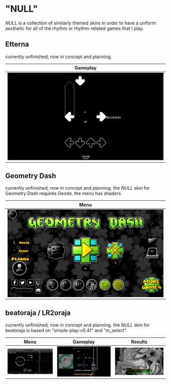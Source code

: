# "NULL"

_NULL_ is a collection of similarly themed skins in order to have a uniform aesthetic for all of the rhythm or rhythm-related games that I play. 


## Etterna
currently unfinished; now in concept and planning.

| Gameplay      | 
| ------------- | 
| ![etterna null v0.1](https://github.com/jahrei/null/blob/122aa2eed414e8eb19caad7ca82e1abe4bc4381b/screenshots/null_etterna_v0.1.png)  |


## Geometry Dash

currently unfinished; now in concept and planning.
the _NULL_ skin for Geometry Dash requires Geode. the menu has shaders.

| Menu          | 
| ------------- | 
| ![Geometry Dash Menu](https://github.com/jahrei/null/blob/83c694598378538d6dfc8f3e1c87f754e973a208/screenshots/2024_08_27_16_16_692.png)  |


## beatoraja / LR2oraja
currently unfinished; now in concept and planning.
the _NULL_ skin for beatoraja is based on "simple-play-v0.41" and "m_select".

| Menu          | Gameplay      | Results    |
| ------------- | ------------- | ------------- |
| ![beatoraja menu](https://github.com/jahrei/null/blob/83c694598378538d6dfc8f3e1c87f754e973a208/screenshots/2024_08_27_16_03_690.png)  | ![beatoraja v1](https://github.com/jahrei/null/blob/83c694598378538d6dfc8f3e1c87f754e973a208/screenshots/2024_08_27_16_21_166.png)  | ![beatoraja results](https://github.com/jahrei/null/blob/83c694598378538d6dfc8f3e1c87f754e973a208/screenshots/2024_08_27_15_47_177.png)
